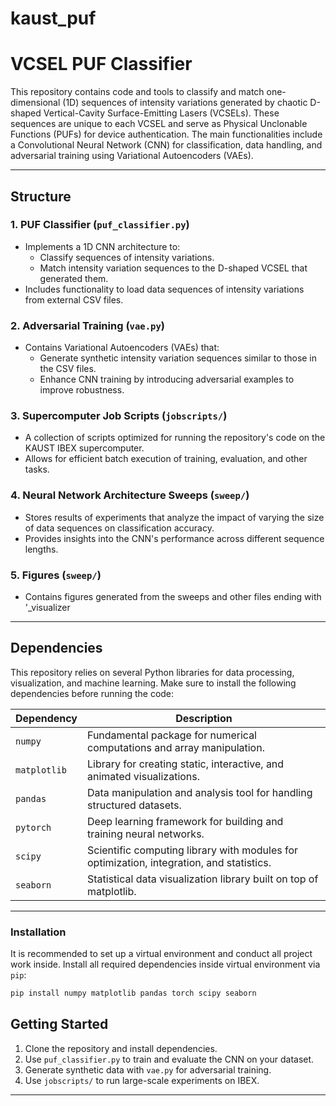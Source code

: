 # kaust_puf

# VCSEL PUF Classifier

This repository contains code and tools to classify and match one-dimensional (1D) sequences of intensity variations generated by chaotic D-shaped Vertical-Cavity Surface-Emitting Lasers (VCSELs). These sequences are unique to each VCSEL and serve as Physical Unclonable Functions (PUFs) for device authentication. The main functionalities include a Convolutional Neural Network (CNN) for classification, data handling, and adversarial training using Variational Autoencoders (VAEs).

---

## Structure

### **1. PUF Classifier (`puf_classifier.py`)**
- Implements a 1D CNN architecture to:
  - Classify sequences of intensity variations.
  - Match intensity variation sequences to the D-shaped VCSEL that generated them.
- Includes functionality to load data sequences of intensity variations from external CSV files.

### **2. Adversarial Training (`vae.py`)**
- Contains Variational Autoencoders (VAEs) that:
  - Generate synthetic intensity variation sequences similar to those in the CSV files.
  - Enhance CNN training by introducing adversarial examples to improve robustness.

### **3. Supercomputer Job Scripts (`jobscripts/`)**
- A collection of scripts optimized for running the repository's code on the KAUST IBEX supercomputer.
- Allows for efficient batch execution of training, evaluation, and other tasks.

### **4. Neural Network Architecture Sweeps (`sweep/`)**
- Stores results of experiments that analyze the impact of varying the size of data sequences on classification accuracy.
- Provides insights into the CNN's performance across different sequence lengths.

### **5. Figures (`sweep/`)**
- Contains figures generated from the sweeps and other files ending with '_visualizer

---

## Dependencies

This repository relies on several Python libraries for data processing, visualization, and machine learning. Make sure to install the following dependencies before running the code:

| Dependency    | Description                                                                 |
|---------------|-----------------------------------------------------------------------------|
| `numpy`       | Fundamental package for numerical computations and array manipulation.     |
| `matplotlib`  | Library for creating static, interactive, and animated visualizations.     |
| `pandas`      | Data manipulation and analysis tool for handling structured datasets.      |
| `pytorch`     | Deep learning framework for building and training neural networks.         |
| `scipy`       | Scientific computing library with modules for optimization, integration, and statistics. |
| `seaborn`     | Statistical data visualization library built on top of matplotlib.         |

---

### Installation
It is recommended to set up a virtual environment and conduct all project work inside. Install all required dependencies inside virtual environment via `pip`:
```bash
pip install numpy matplotlib pandas torch scipy seaborn
```
## Getting Started
1. Clone the repository and install dependencies.
2. Use `puf_classifier.py` to train and evaluate the CNN on your dataset.
3. Generate synthetic data with `vae.py` for adversarial training.
4. Use `jobscripts/` to run large-scale experiments on IBEX.

---
